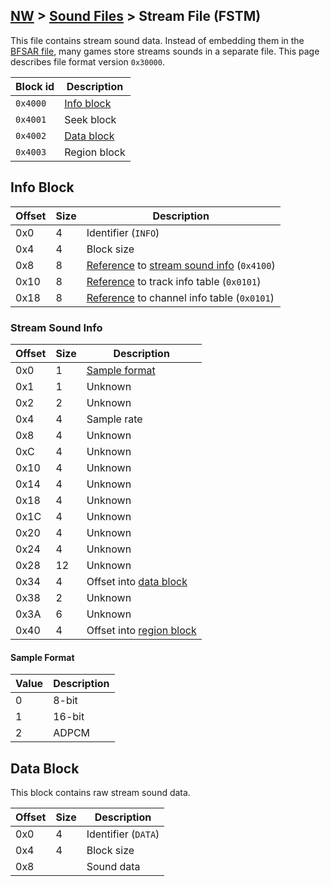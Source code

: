## [NW](/formats.md#nw) > [Sound Files](./sound.md) > Stream File (FSTM)

This file contains stream sound data. Instead of embedding them in the [BFSAR file](./bfsar.md), many games store streams sounds in a separate file. This page describes file format version `0x30000`.

| Block id | Description |
| --- | --- |
| `0x4000` | [Info block](#info-block) |
| `0x4001` | Seek block |
| `0x4002` | [Data block](#data-block) |
| `0x4003` | Region block |

## Info Block
| Offset | Size | Description |
| --- | --- | --- |
| 0x0 | 4 | Identifier (`INFO`) |
| 0x4 | 4 | Block size |
| 0x8 | 8 | [Reference] to [stream sound info](#stream-sound-info) (`0x4100`) |
| 0x10 | 8 | [Reference] to track info table (`0x0101`) |
| 0x18 | 8 | [Reference] to channel info table (`0x0101`) |

### Stream Sound Info
| Offset | Size | Description |
| --- | --- | --- |
| 0x0 | 1 | [Sample format](#sample-format) |
| 0x1 | 1 | Unknown |
| 0x2 | 2 | Unknown |
| 0x4 | 4 | Sample rate |
| 0x8 | 4 | Unknown |
| 0xC | 4 | Unknown |
| 0x10 | 4 | Unknown |
| 0x14 | 4 | Unknown |
| 0x18 | 4 | Unknown |
| 0x1C | 4 | Unknown |
| 0x20 | 4 | Unknown |
| 0x24 | 4 | Unknown |
| 0x28 | 12 | Unknown |
| 0x34 | 4 | Offset into [data block](#data-block) |
| 0x38 | 2 | Unknown |
| 0x3A | 6 | Unknown |
| 0x40 | 4 | Offset into [region block](#region-block) |

#### Sample Format
| Value | Description |
| --- | --- |
| 0 | 8-bit |
| 1 | 16-bit |
| 2 | ADPCM |

## Data Block
This block contains raw stream sound data.

| Offset | Size | Description |
| --- | --- | --- |
| 0x0 | 4 | Identifier (`DATA`) |
| 0x4 | 4 | Block size |
| 0x8 | | Sound data |

[references]: ./sound.md#section-reference
[reference]: ./sound.md#section-reference
[Item id]: ./sound.md#item-id
[Item ids]: ./sound.md#item-id